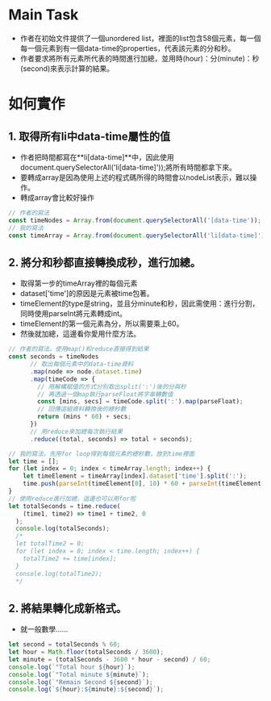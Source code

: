 # Main Task
* 作者在初始文件提供了一個unordered list，裡面的list包含58個元素，每一個每一個元素到有一個data-time的properties，代表該元素的分和秒。
* 作者要求將所有元素所代表的時間進行加總，並用時(hour)：分(minute)：秒(second)來表示計算的結果。

# 如何實作
## 1. 取得所有li中data-time屬性的值
* 作者把時間都寫在**li[data-time]**中，因此使用document.querySelectorAll('li[data-time]'));將所有時間都拿下來。
* 要轉成array是因為使用上述的程式碼所得的時間會以nodeList表示，難以操作。
* 轉成array會比較好操作
```javascript
// 作者的寫法
const timeNodes = Array.from(document.querySelectorAll('[data-time'));
// 我的寫法
const timeArray = Array.from(document.querySelectorAll('li[data-time]')); 
```

## 2. 將分和秒都直接轉換成秒，進行加總。
* 取得第一步的timeArray裡的每個元素
* dataset['time']的原因是元素被time包著。
* timeElement的type是string，並且分minute和秒，因此需使用：進行分割，同時使用parseInt將元素轉成int。
* timeElement的第一個元素為分，所以需要乘上60。
* 然後就加總，這邊看你愛用什麼方法。
```javascript
// 作者的寫法，使用map()和reduce直接得到結果
const seconds = timeNodes
      // 取出每個元素中的data-time資料
      .map(node => node.dataset.time)
      .map(timeCode => {
        // 用解構賦值的方式分別取出split(':')後的分與秒
        // 再透過一個map執行parseFloat將字串轉數值
        const [mins, secs] = timeCode.split(':').map(parseFloat);
        // 回傳這組資料轉換後的總秒數
        return (mins * 60) + secs;
      })
      // 用reduce來加總每次執行結果
      .reduce((total, seconds) => total + seconds);

// 我的寫法，先用for loop得到每個元素的總秒數，放到time裡面
let time = [];
for (let index = 0; index < timeArray.length; index++) {
    let timeElement = timeArray[index].dataset['time'].split(':');
    time.push(parseInt(timeElement[0], 10) * 60 + parseInt(timeElement[1], 10)); 
}
// 使用reduce進行加總，這邊也可以用for啦
let totalSeconds = time.reduce(
    (time1, time2) => time1 + time2, 0
  );
  console.log(totalSeconds);
  /*
  let totalTime2 = 0;
  for (let index = 0; index < time.length; index++) {
    totalTime2 += time[index];
  }
  console.log(totalTime2);
  */
```
## 2. 將結果轉化成新格式。
* 就一般數學......
```javascript
let second = totalSeconds % 60;
let hour = Math.floor(totalSeconds / 3600);
let minute = (totalSeconds - 3600 * hour - second) / 60;
console.log(`"Total hour ${hour}`);
console.log(`"Total minute ${minute}`);
console.log(`"Remain Second ${second}`);
console.log(`${hour}:${minute}:${second}`);
```